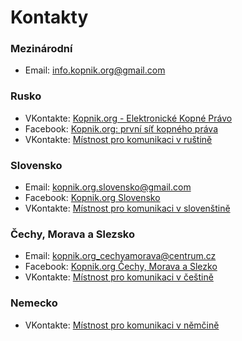 # Kontakty

### Mezinárodní

- Email: [info.kopnik.org@gmail.com](mailto:info.kopnik.org@gmail.com)

### Rusko

- VKontakte: [Kopnik.org - Elektronické Kopné Právo](https://vk.com/kopnik_org)
- Facebook: [Kopnik.org: první síť kopného práva](https://www.facebook.com/kopnik.org)
- VKontakte: [Místnost pro komunikaci v ruštině](https://vk.me/join/gPg9/g6wjgknBe034BdDdOdcjvU1MtJKZ7o=)

### Slovensko

- Email: [kopnik.org.slovensko@gmail.com](mailto:kopnik.org.slovensko@gmail.com)
- Facebook: [Kopnik.org Slovensko](https://www.facebook.com/Kopnikorg-Slovensko-101296908796560)
- VKontakte: [Místnost pro komunikaci v slovenštině](https://vk.me/join/ZSCVBGO4a0LoMW4lNGcVJd8CHxUuW2vUBPw=)

### Čechy, Morava a Slezsko

- Email: [kopnik.org_cechyamorava@centrum.cz](mailto:kopnik.org_cechyamorava@centrum.cz)
- Facebook: [Kopnik.org Čechy, Morava a Slezko](https://www.facebook.com/Kopnikorg-%C4%8Cechy-Morava-a-Slezko-109367031307453)
- VKontakte: [Místnost pro komunikaci v češtině](https://vk.me/join/g2yb7XBo9y7tUicteV6G4FeEAMFE0yUGSUU=)

### Nemecko

- VKontakte: [Místnost pro komunikaci v němčině](https://vk.me/join/W0zNFuTarP4nFi81vOyBsVBPsAYoyGYJgRY=)

